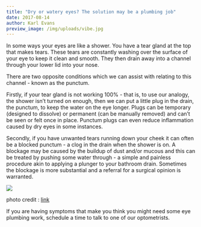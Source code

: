 ```yaml
---
title: "Dry or watery eyes? The solution may be a plumbing job"
date: 2017-08-14
author: Karl Evans
preview_image: /img/uploads/vibe.jpg
---
```


In some ways your eyes are like a shower. You have a tear gland at the top that makes tears. These tears are constantly washing over the surface of your eye to keep it clean and smooth. They then drain away into a channel through your lower lid into your nose.

There are two opposite conditions which we can assist with relating to this channel - known as the punctum.

Firstly, if your tear gland is not working 100% - that is, to use our analogy, the shower isn’t turned on enough, then we can put a little plug in the drain, the punctum, to keep the water on the eye longer. Plugs can be temporary (designed to dissolve) or permanent (can be manually removed) and can’t be seen or felt once in place. Punctum plugs can even reduce inflammation caused by dry eyes in some instances.

Secondly, if you have unwanted tears running down your cheek it can often be a blocked punctum - a clog in the drain when the shower is on. A blockage may be caused by the buildup of dust and/or mucous and this can be treated by pushing some water through - a simple and painless procedure akin to applying a plunger to your bathroom drain. Sometimes the blockage is more substantial and a referral for a surgical opinion is warranted.

![](/img/uploads/drainage.png)

photo credit : [link](http://curiosoperoinutil.com/2007/01/22/consultorio-cpi-lagrimas/)

If you are having symptoms that make you think you might need some eye plumbing work, schedule a time to talk to one of our optometrists.
